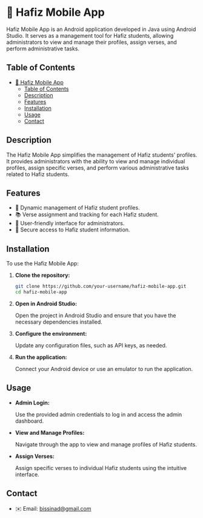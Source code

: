 # 📱 Hafiz Mobile App

Hafiz Mobile App is an Android application developed in Java using Android Studio. It serves as a management tool for Hafiz students, allowing administrators to view and manage their profiles, assign verses, and perform administrative tasks.

## Table of Contents

- [📱 Hafiz Mobile App](#-hafiz-mobile-app)
  - [Table of Contents](#table-of-contents)
  - [Description](#description)
  - [Features](#features)
  - [Installation](#installation)
  - [Usage](#usage)
  - [Contact](#contact)

## Description

The Hafiz Mobile App simplifies the management of Hafiz students' profiles. It provides administrators with the ability to view and manage individual profiles, assign specific verses, and perform various administrative tasks related to Hafiz students.

## Features

- 🔄 Dynamic management of Hafiz student profiles.
- 📚 Verse assignment and tracking for each Hafiz student.
- 🚀 User-friendly interface for administrators.
- 🔐 Secure access to Hafiz student information.

## Installation

To use the Hafiz Mobile App:

1. **Clone the repository:**

    ```bash
    git clone https://github.com/your-username/hafiz-mobile-app.git
    cd hafiz-mobile-app
    ```

2. **Open in Android Studio:**

    Open the project in Android Studio and ensure that you have the necessary dependencies installed.

3. **Configure the environment:**

    Update any configuration files, such as API keys, as needed.

4. **Run the application:**

    Connect your Android device or use an emulator to run the application.

## Usage

- **Admin Login:**

    Use the provided admin credentials to log in and access the admin dashboard.

- **View and Manage Profiles:**

    Navigate through the app to view and manage profiles of Hafiz students.

- **Assign Verses:**

    Assign specific verses to individual Hafiz students using the intuitive interface.


## Contact

- ✉️ Email: bissinad@gmail.com

